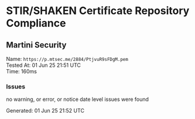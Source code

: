 # STIR/SHAKEN Certificate Repository Compliance

## Martini Security

Name: `https://p.mtsec.me/2884/PtjvuR9sFDgM.pem`\
Tested At: 01 Jun 25 21:51 UTC\
Time: 160ms

### Issues

no warning, or error, or notice date level issues were found

Generated: 01 Jun 25 21:52 UTC